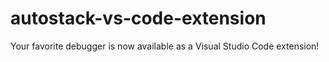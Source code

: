 # autostack-vs-code-extension
Your favorite debugger is now available as a Visual Studio Code extension!
